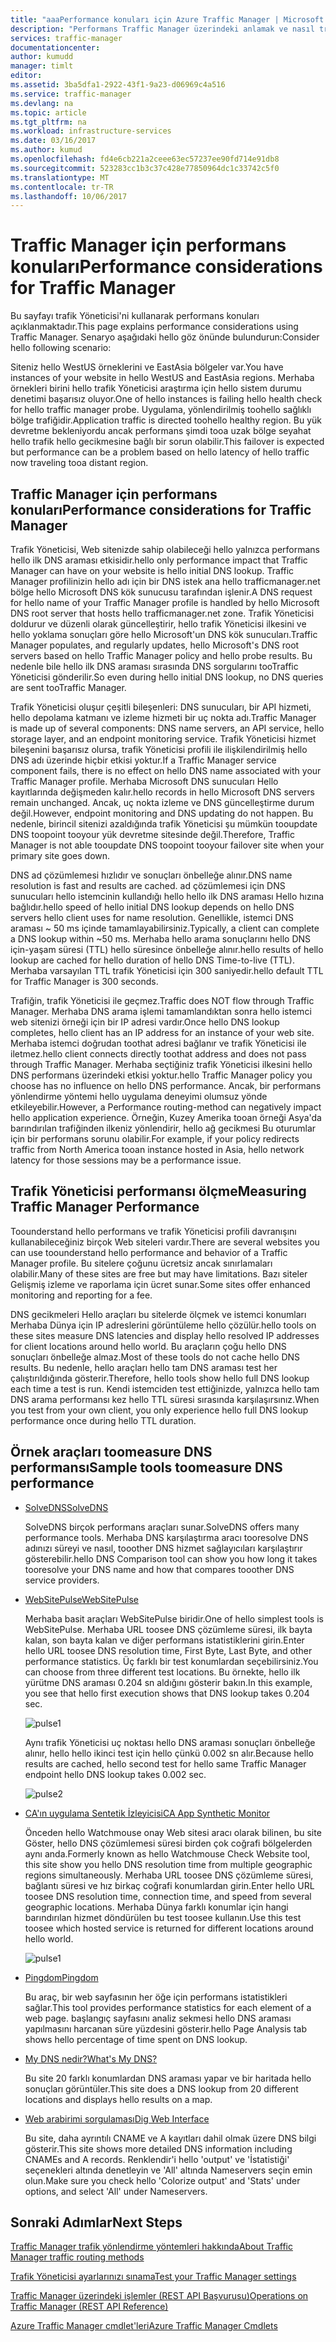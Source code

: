 ```yaml
---
title: "aaaPerformance konuları için Azure Traffic Manager | Microsoft Docs"
description: "Performans Traffic Manager üzerindeki anlamak ve nasıl trafik Yöneticisi'ni kullanırken Web sitenizin tootest performans"
services: traffic-manager
documentationcenter: 
author: kumudd
manager: timlt
editor: 
ms.assetid: 3ba5dfa1-2922-43f1-9a23-d06969c4a516
ms.service: traffic-manager
ms.devlang: na
ms.topic: article
ms.tgt_pltfrm: na
ms.workload: infrastructure-services
ms.date: 03/16/2017
ms.author: kumud
ms.openlocfilehash: fd4e6cb221a2ceee63ec57237ee90fd714e91db8
ms.sourcegitcommit: 523283cc1b3c37c428e77850964dc1c33742c5f0
ms.translationtype: MT
ms.contentlocale: tr-TR
ms.lasthandoff: 10/06/2017
---
```

# <a name="performance-considerations-for-traffic-manager"></a><span data-ttu-id="eb79a-103">Traffic Manager için performans konuları</span><span class="sxs-lookup"><span data-stu-id="eb79a-103">Performance considerations for Traffic Manager</span></span>

<span data-ttu-id="eb79a-104">Bu sayfayı trafik Yöneticisi'ni kullanarak performans konuları açıklanmaktadır.</span><span class="sxs-lookup"><span data-stu-id="eb79a-104">This page explains performance considerations using Traffic Manager.</span></span> <span data-ttu-id="eb79a-105">Senaryo aşağıdaki hello göz önünde bulundurun:</span><span class="sxs-lookup"><span data-stu-id="eb79a-105">Consider hello following scenario:</span></span>

<span data-ttu-id="eb79a-106">Siteniz hello WestUS örneklerini ve EastAsia bölgeler var.</span><span class="sxs-lookup"><span data-stu-id="eb79a-106">You have instances of your website in hello WestUS and EastAsia regions.</span></span> <span data-ttu-id="eb79a-107">Merhaba örnekleri birini hello trafik Yöneticisi araştırma için hello sistem durumu denetimi başarısız oluyor.</span><span class="sxs-lookup"><span data-stu-id="eb79a-107">One of hello instances is failing hello health check for hello traffic manager probe.</span></span> <span data-ttu-id="eb79a-108">Uygulama, yönlendirilmiş toohello sağlıklı bölge trafiğidir.</span><span class="sxs-lookup"><span data-stu-id="eb79a-108">Application traffic is directed toohello healthy region.</span></span> <span data-ttu-id="eb79a-109">Bu yük devretme bekleniyordu ancak performans şimdi tooa uzak bölge seyahat hello trafik hello gecikmesine bağlı bir sorun olabilir.</span><span class="sxs-lookup"><span data-stu-id="eb79a-109">This failover is expected but performance can be a problem based on hello latency of hello traffic now traveling tooa distant region.</span></span>

## <a name="performance-considerations-for-traffic-manager"></a><span data-ttu-id="eb79a-110">Traffic Manager için performans konuları</span><span class="sxs-lookup"><span data-stu-id="eb79a-110">Performance considerations for Traffic Manager</span></span>

<span data-ttu-id="eb79a-111">Trafik Yöneticisi, Web sitenizde sahip olabileceği hello yalnızca performans hello ilk DNS araması etkisidir.</span><span class="sxs-lookup"><span data-stu-id="eb79a-111">hello only performance impact that Traffic Manager can have on your website is hello initial DNS lookup.</span></span> <span data-ttu-id="eb79a-112">Traffic Manager profilinizin hello adı için bir DNS istek ana hello trafficmanager.net bölge hello Microsoft DNS kök sunucusu tarafından işlenir.</span><span class="sxs-lookup"><span data-stu-id="eb79a-112">A DNS request for hello name of your Traffic Manager profile is handled by hello Microsoft DNS root server that hosts hello trafficmanager.net zone.</span></span> <span data-ttu-id="eb79a-113">Trafik Yöneticisi doldurur ve düzenli olarak güncelleştirir, hello trafik Yöneticisi ilkesini ve hello yoklama sonuçları göre hello Microsoft'un DNS kök sunucuları.</span><span class="sxs-lookup"><span data-stu-id="eb79a-113">Traffic Manager populates, and regularly updates, hello Microsoft's DNS root servers based on hello Traffic Manager policy and hello probe results.</span></span> <span data-ttu-id="eb79a-114">Bu nedenle bile hello ilk DNS araması sırasında DNS sorgularını tooTraffic Yöneticisi gönderilir.</span><span class="sxs-lookup"><span data-stu-id="eb79a-114">So even during hello initial DNS lookup, no DNS queries are sent tooTraffic Manager.</span></span>

<span data-ttu-id="eb79a-115">Trafik Yöneticisi oluşur çeşitli bileşenleri: DNS sunucuları, bir API hizmeti, hello depolama katmanı ve izleme hizmeti bir uç nokta adı.</span><span class="sxs-lookup"><span data-stu-id="eb79a-115">Traffic Manager is made up of several components: DNS name servers, an API service, hello storage layer, and an endpoint monitoring service.</span></span> <span data-ttu-id="eb79a-116">Trafik Yöneticisi hizmet bileşenini başarısız olursa, trafik Yöneticisi profili ile ilişkilendirilmiş hello DNS adı üzerinde hiçbir etkisi yoktur.</span><span class="sxs-lookup"><span data-stu-id="eb79a-116">If a Traffic Manager service component fails, there is no effect on hello DNS name associated with your Traffic Manager profile.</span></span> <span data-ttu-id="eb79a-117">Merhaba Microsoft DNS sunucuları Hello kayıtlarında değişmeden kalır.</span><span class="sxs-lookup"><span data-stu-id="eb79a-117">hello records in hello Microsoft DNS servers remain unchanged.</span></span> <span data-ttu-id="eb79a-118">Ancak, uç nokta izleme ve DNS güncelleştirme durum değil.</span><span class="sxs-lookup"><span data-stu-id="eb79a-118">However, endpoint monitoring and DNS updating do not happen.</span></span> <span data-ttu-id="eb79a-119">Bu nedenle, birincil sitenizi azaldığında trafik Yöneticisi şu mümkün tooupdate DNS toopoint tooyour yük devretme sitesinde değil.</span><span class="sxs-lookup"><span data-stu-id="eb79a-119">Therefore, Traffic Manager is not able tooupdate DNS toopoint tooyour failover site when your primary site goes down.</span></span>

<span data-ttu-id="eb79a-120">DNS ad çözümlemesi hızlıdır ve sonuçları önbelleğe alınır.</span><span class="sxs-lookup"><span data-stu-id="eb79a-120">DNS name resolution is fast and results are cached.</span></span> <span data-ttu-id="eb79a-121">ad çözümlemesi için DNS sunucuları hello istemcinin kullandığı hello hello ilk DNS araması Hello hızına bağlıdır.</span><span class="sxs-lookup"><span data-stu-id="eb79a-121">hello speed of hello initial DNS lookup depends on hello DNS servers hello client uses for name resolution.</span></span> <span data-ttu-id="eb79a-122">Genellikle, istemci DNS araması ~ 50 ms içinde tamamlayabilirsiniz.</span><span class="sxs-lookup"><span data-stu-id="eb79a-122">Typically, a client can complete a DNS lookup within ~50 ms.</span></span> <span data-ttu-id="eb79a-123">Merhaba hello arama sonuçlarını hello DNS için-yaşam süresi (TTL) hello süresince önbelleğe alınır.</span><span class="sxs-lookup"><span data-stu-id="eb79a-123">hello results of hello lookup are cached for hello duration of hello DNS Time-to-live (TTL).</span></span> <span data-ttu-id="eb79a-124">Merhaba varsayılan TTL trafik Yöneticisi için 300 saniyedir.</span><span class="sxs-lookup"><span data-stu-id="eb79a-124">hello default TTL for Traffic Manager is 300 seconds.</span></span>

<span data-ttu-id="eb79a-125">Trafiğin, trafik Yöneticisi ile geçmez.</span><span class="sxs-lookup"><span data-stu-id="eb79a-125">Traffic does NOT flow through Traffic Manager.</span></span> <span data-ttu-id="eb79a-126">Merhaba DNS arama işlemi tamamlandıktan sonra hello istemci web sitenizi örneği için bir IP adresi vardır.</span><span class="sxs-lookup"><span data-stu-id="eb79a-126">Once hello DNS lookup completes, hello client has an IP address for an instance of your web site.</span></span> <span data-ttu-id="eb79a-127">Merhaba istemci doğrudan toothat adresi bağlanır ve trafik Yöneticisi ile iletmez.</span><span class="sxs-lookup"><span data-stu-id="eb79a-127">hello client connects directly toothat address and does not pass through Traffic Manager.</span></span> <span data-ttu-id="eb79a-128">Merhaba seçtiğiniz trafik Yöneticisi ilkesini hello DNS performans üzerindeki etkisi yoktur.</span><span class="sxs-lookup"><span data-stu-id="eb79a-128">hello Traffic Manager policy you choose has no influence on hello DNS performance.</span></span> <span data-ttu-id="eb79a-129">Ancak, bir performans yönlendirme yöntemi hello uygulama deneyimi olumsuz yönde etkileyebilir.</span><span class="sxs-lookup"><span data-stu-id="eb79a-129">However, a Performance routing-method can negatively impact hello application experience.</span></span> <span data-ttu-id="eb79a-130">Örneğin, Kuzey Amerika tooan örneği Asya'da barındırılan trafiğinden ilkeniz yönlendirir, hello ağ gecikmesi Bu oturumlar için bir performans sorunu olabilir.</span><span class="sxs-lookup"><span data-stu-id="eb79a-130">For example, if your policy redirects traffic from North America tooan instance hosted in Asia, hello network latency for those sessions may be a performance issue.</span></span>

## <a name="measuring-traffic-manager-performance"></a><span data-ttu-id="eb79a-131">Trafik Yöneticisi performansı ölçme</span><span class="sxs-lookup"><span data-stu-id="eb79a-131">Measuring Traffic Manager Performance</span></span>

<span data-ttu-id="eb79a-132">Toounderstand hello performans ve trafik Yöneticisi profili davranışını kullanabileceğiniz birçok Web siteleri vardır.</span><span class="sxs-lookup"><span data-stu-id="eb79a-132">There are several websites you can use toounderstand hello performance and behavior of a Traffic Manager profile.</span></span> <span data-ttu-id="eb79a-133">Bu sitelere çoğunu ücretsiz ancak sınırlamaları olabilir.</span><span class="sxs-lookup"><span data-stu-id="eb79a-133">Many of these sites are free but may have limitations.</span></span> <span data-ttu-id="eb79a-134">Bazı siteler Gelişmiş izleme ve raporlama için ücret sunar.</span><span class="sxs-lookup"><span data-stu-id="eb79a-134">Some sites offer enhanced monitoring and reporting for a fee.</span></span>

<span data-ttu-id="eb79a-135">DNS gecikmeleri Hello araçları bu sitelerde ölçmek ve istemci konumları Merhaba Dünya için IP adreslerini görüntüleme hello çözülür.</span><span class="sxs-lookup"><span data-stu-id="eb79a-135">hello tools on these sites measure DNS latencies and display hello resolved IP addresses for client locations around hello world.</span></span> <span data-ttu-id="eb79a-136">Bu araçların çoğu hello DNS sonuçları önbelleğe almaz.</span><span class="sxs-lookup"><span data-stu-id="eb79a-136">Most of these tools do not cache hello DNS results.</span></span> <span data-ttu-id="eb79a-137">Bu nedenle, hello araçları hello tam DNS araması test her çalıştırıldığında gösterir.</span><span class="sxs-lookup"><span data-stu-id="eb79a-137">Therefore, hello tools show hello full DNS lookup each time a test is run.</span></span> <span data-ttu-id="eb79a-138">Kendi istemciden test ettiğinizde, yalnızca hello tam DNS arama performansı kez hello TTL süresi sırasında karşılaşırsınız.</span><span class="sxs-lookup"><span data-stu-id="eb79a-138">When you test from your own client, you only experience hello full DNS lookup performance once during hello TTL duration.</span></span>

## <a name="sample-tools-toomeasure-dns-performance"></a><span data-ttu-id="eb79a-139">Örnek araçları toomeasure DNS performansı</span><span class="sxs-lookup"><span data-stu-id="eb79a-139">Sample tools toomeasure DNS performance</span></span>

* [<span data-ttu-id="eb79a-140">SolveDNS</span><span class="sxs-lookup"><span data-stu-id="eb79a-140">SolveDNS</span></span>](http://www.solvedns.com/dns-comparison/)

    <span data-ttu-id="eb79a-141">SolveDNS birçok performans araçları sunar.</span><span class="sxs-lookup"><span data-stu-id="eb79a-141">SolveDNS offers many performance tools.</span></span> <span data-ttu-id="eb79a-142">Merhaba DNS karşılaştırma aracı tooresolve DNS adınızı süreyi ve nasıl, tooother DNS hizmet sağlayıcıları karşılaştırır gösterebilir.</span><span class="sxs-lookup"><span data-stu-id="eb79a-142">hello DNS Comparison tool can show you how long it takes tooresolve your DNS name and how that compares tooother DNS service providers.</span></span>

* [<span data-ttu-id="eb79a-143">WebSitePulse</span><span class="sxs-lookup"><span data-stu-id="eb79a-143">WebSitePulse</span></span>](http://www.websitepulse.com/help/tools.php)

    <span data-ttu-id="eb79a-144">Merhaba basit araçları WebSitePulse biridir.</span><span class="sxs-lookup"><span data-stu-id="eb79a-144">One of hello simplest tools is WebSitePulse.</span></span> <span data-ttu-id="eb79a-145">Merhaba URL toosee DNS çözümleme süresi, ilk bayta kalan, son bayta kalan ve diğer performans istatistiklerini girin.</span><span class="sxs-lookup"><span data-stu-id="eb79a-145">Enter hello URL toosee DNS resolution time, First Byte, Last Byte, and other performance statistics.</span></span> <span data-ttu-id="eb79a-146">Üç farklı bir test konumlardan seçebilirsiniz.</span><span class="sxs-lookup"><span data-stu-id="eb79a-146">You can choose from three different test locations.</span></span> <span data-ttu-id="eb79a-147">Bu örnekte, hello ilk yürütme DNS araması 0.204 sn aldığını gösterir bakın.</span><span class="sxs-lookup"><span data-stu-id="eb79a-147">In this example, you see that hello first execution shows that DNS lookup takes 0.204 sec.</span></span>

    ![pulse1](./media/traffic-manager-performance-considerations/traffic-manager-web-site-pulse.png)

    <span data-ttu-id="eb79a-149">Aynı trafik Yöneticisi uç noktası hello DNS araması sonuçları önbelleğe alınır, hello hello ikinci test için hello çünkü 0.002 sn alır.</span><span class="sxs-lookup"><span data-stu-id="eb79a-149">Because hello results are cached, hello second test for hello same Traffic Manager endpoint hello DNS lookup takes 0.002 sec.</span></span>

    ![pulse2](./media/traffic-manager-performance-considerations/traffic-manager-web-site-pulse2.png)

* [<span data-ttu-id="eb79a-151">CA'ın uygulama Sentetik İzleyicisi</span><span class="sxs-lookup"><span data-stu-id="eb79a-151">CA App Synthetic Monitor</span></span>](https://asm.ca.com/en/checkit.php)

    <span data-ttu-id="eb79a-152">Önceden hello Watchmouse onay Web sitesi aracı olarak bilinen, bu site Göster, hello DNS çözümlemesi süresi birden çok coğrafi bölgelerden aynı anda.</span><span class="sxs-lookup"><span data-stu-id="eb79a-152">Formerly known as hello Watchmouse Check Website tool, this site show you hello DNS resolution time from multiple geographic regions simultaneously.</span></span> <span data-ttu-id="eb79a-153">Merhaba URL toosee DNS çözümleme süresi, bağlantı süresi ve hız birkaç coğrafi konumlardan girin.</span><span class="sxs-lookup"><span data-stu-id="eb79a-153">Enter hello URL toosee DNS resolution time, connection time, and speed from several geographic locations.</span></span> <span data-ttu-id="eb79a-154">Merhaba Dünya farklı konumlar için hangi barındırılan hizmet döndürülen bu test toosee kullanın.</span><span class="sxs-lookup"><span data-stu-id="eb79a-154">Use this test toosee which hosted service is returned for different locations around hello world.</span></span>

    ![pulse1](./media/traffic-manager-performance-considerations/traffic-manager-web-site-watchmouse.png)

* [<span data-ttu-id="eb79a-156">Pingdom</span><span class="sxs-lookup"><span data-stu-id="eb79a-156">Pingdom</span></span>](http://tools.pingdom.com/)

    <span data-ttu-id="eb79a-157">Bu araç, bir web sayfasının her öğe için performans istatistikleri sağlar.</span><span class="sxs-lookup"><span data-stu-id="eb79a-157">This tool provides performance statistics for each element of a web page.</span></span> <span data-ttu-id="eb79a-158">başlangıç sayfasını analiz sekmesi hello DNS araması yapılmasını harcanan süre yüzdesini gösterir.</span><span class="sxs-lookup"><span data-stu-id="eb79a-158">hello Page Analysis tab shows hello percentage of time spent on DNS lookup.</span></span>

* [<span data-ttu-id="eb79a-159">My DNS nedir?</span><span class="sxs-lookup"><span data-stu-id="eb79a-159">What's My DNS?</span></span>](http://www.whatsmydns.net/)

    <span data-ttu-id="eb79a-160">Bu site 20 farklı konumlardan DNS araması yapar ve bir haritada hello sonuçları görüntüler.</span><span class="sxs-lookup"><span data-stu-id="eb79a-160">This site does a DNS lookup from 20 different locations and displays hello results on a map.</span></span>

* [<span data-ttu-id="eb79a-161">Web arabirimi sorgulaması</span><span class="sxs-lookup"><span data-stu-id="eb79a-161">Dig Web Interface</span></span>](http://www.digwebinterface.com)

    <span data-ttu-id="eb79a-162">Bu site, daha ayrıntılı CNAME ve A kayıtları dahil olmak üzere DNS bilgi gösterir.</span><span class="sxs-lookup"><span data-stu-id="eb79a-162">This site shows more detailed DNS information including CNAMEs and A records.</span></span> <span data-ttu-id="eb79a-163">Renklendir'i hello 'output' ve 'İstatistiği' seçenekleri altında denetleyin ve 'All' altında Nameservers seçin emin olun.</span><span class="sxs-lookup"><span data-stu-id="eb79a-163">Make sure you check hello 'Colorize output' and 'Stats' under options, and select 'All' under Nameservers.</span></span>

## <a name="next-steps"></a><span data-ttu-id="eb79a-164">Sonraki Adımlar</span><span class="sxs-lookup"><span data-stu-id="eb79a-164">Next Steps</span></span>

[<span data-ttu-id="eb79a-165">Traffic Manager trafik yönlendirme yöntemleri hakkında</span><span class="sxs-lookup"><span data-stu-id="eb79a-165">About Traffic Manager traffic routing methods</span></span>](traffic-manager-routing-methods.md)

[<span data-ttu-id="eb79a-166">Trafik Yöneticisi ayarlarınızı sınama</span><span class="sxs-lookup"><span data-stu-id="eb79a-166">Test your Traffic Manager settings</span></span>](traffic-manager-testing-settings.md)

[<span data-ttu-id="eb79a-167">Traffic Manager üzerindeki işlemler (REST API Başvurusu)</span><span class="sxs-lookup"><span data-stu-id="eb79a-167">Operations on Traffic Manager (REST API Reference)</span></span>](http://go.microsoft.com/fwlink/?LinkId=313584)

[<span data-ttu-id="eb79a-168">Azure Traffic Manager cmdlet'leri</span><span class="sxs-lookup"><span data-stu-id="eb79a-168">Azure Traffic Manager Cmdlets</span></span>](http://go.microsoft.com/fwlink/p/?LinkId=400769)

